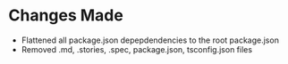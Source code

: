 # Changes Made

- Flattened all package.json depepdendencies to the root package.json
- Removed .md, .stories, .spec, package.json, tsconfig.json files
